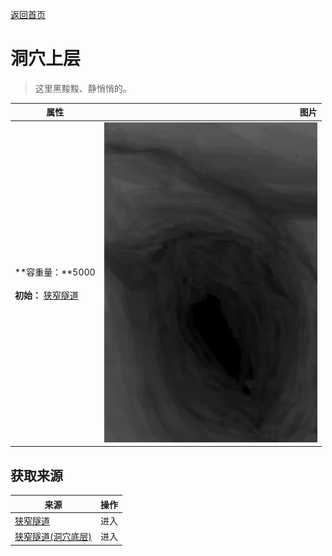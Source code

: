 [返回首页](index.md)  
# 洞穴上层  
> 这里黑黢黢、静悄悄的。  
  
  属性  |   图片   
 ----  |  ----:   
 **容重量：**5000<br><br>**初始：**	[狭窄隧道](NarrowTunnel.md)  |  ![](Sprite/NarrowTunnel.png)   
  
## 获取来源  
来源  |  操作  
----  |  ----  
[狭窄隧道](DampChamberExit.md)  |  进入  
[狭窄隧道(洞穴底层)](NarrowTunnelEntrance.md)  |  进入  
